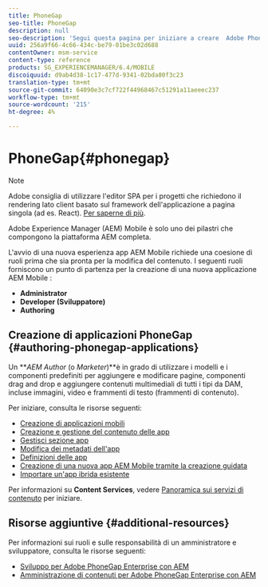 ```yaml
---
title: PhoneGap
seo-title: PhoneGap
description: null
seo-description: 'Segui questa pagina per iniziare a creare  Adobe PhoneGap Enterprise in AEM.  '
uuid: 256a9f66-4c66-434c-be79-01be3c02d688
contentOwner: msm-service
content-type: reference
products: SG_EXPERIENCEMANAGER/6.4/MOBILE
discoiquuid: d9ab4d38-1c17-477d-9341-02bda80f3c23
translation-type: tm+mt
source-git-commit: 64090e3c7cf722f44968467c51291a11aeeec237
workflow-type: tm+mt
source-wordcount: '215'
ht-degree: 4%

---
```



# PhoneGap{#phonegap}

>[!NOTE]
>
> Adobe consiglia di utilizzare l&#39;editor SPA per i progetti che richiedono il rendering lato client basato sul framework dell&#39;applicazione a pagina singola (ad es. React). [Per saperne di più](/help/sites-developing/spa-overview.md).

Adobe Experience Manager (AEM) Mobile è solo uno dei pilastri che compongono la piattaforma AEM completa.

L&#39;avvio di una nuova esperienza  app AEM Mobile richiede una coesione di ruoli prima che sia pronta per la modifica del contenuto. I seguenti ruoli forniscono un punto di partenza per la creazione di una nuova applicazione AEM Mobile :

* **Administrator**
* **Developer (Sviluppatore)**
* **Authoring**

## Creazione di applicazioni PhoneGap {#authoring-phonegap-applications}

Un ***AEM Author* (o *Marketer*)**è in grado di utilizzare i modelli e i componenti predefiniti per aggiungere e modificare pagine, componenti drag and drop e aggiungere contenuti multimediali di tutti i tipi da DAM, incluse immagini, video e frammenti di testo (frammenti di contenuto).

Per iniziare, consulta le risorse seguenti:

* [Creazione di applicazioni mobili](/help/mobile/phonegap-authoring-apps.md)
* [Creazione e gestione del contenuto delle app](/help/mobile/phonegap-manage-app-content.md)
* [Gestisci sezione app](/help/mobile/phonegap-app-details-tile.md)
* [Modifica dei metadati dell&#39;app](/help/mobile/phonegap-editmetadata.md)
* [Definizioni delle app](/help/mobile/phonegap-app-definitions.md)
* [Creazione di una nuova app  AEM Mobile tramite la creazione guidata](/help/mobile/phonegap-create-new-app.md)
* [Importare un&#39;app ibrida esistente](/help/mobile/phonegap-adding-content-to-imported-app.md)

Per informazioni su **Content Services**, vedere [Panoramica sui servizi di contenuto](/help/mobile/develop-content-as-a-service.md) per iniziare.

## Risorse aggiuntive {#additional-resources}

Per informazioni sui ruoli e sulle responsabilità di un amministratore e sviluppatore, consulta le risorse seguenti:

* [Sviluppo per  Adobe PhoneGap Enterprise con AEM](/help/mobile/developing-in-phonegap.md)
* [Amministrazione di contenuti per  Adobe PhoneGap Enterprise con AEM](/help/mobile/administer-phonegap.md)

